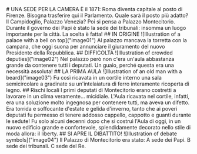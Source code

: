 <!-- TUTTI IN AULA --> <!— LA CAMERA SI PRESENTA -->  # UNA SEDE PER LA CAMERA  È il 1871: Roma diventa capitale al posto di Firenze. Bisogna trasferire qui il Parlamento. Quale sarà il posto più adatto? Il Campidoglio, Palazzo Venezia? Poi si pensa a Palazzo Montecitorio. Durante il governo dei Papi è stato la sede dei tribunali: insomma un luogo importante per la città. La scelta è fatta!  ## IN ORIGINE  ![Illustration of a palace with a bell on top]("image01")  Al palazzo mancava la torretta con la campana, che oggi suona per annunciare il giuramento del nuovo Presidente della Repubblica.  ## DIFFICOLTÀ  ![Illustration of crowded deputies]("image02")  Nel palazzo però non c'era un'aula abbastanza grande da contenere tutti i deputati. Un guaio, perché questa era una necessità assoluta!  ## LA PRIMA AULA  ![Illustration of an old man with a beard]("image03")  Fu così ricavata in un cortile interno una sala semicircolare a gradinate su un'intelaiatura di ferro interamente ricoperta di legno.  ## Rischi locali  I primi deputati di Montecitorio erano costretti a lavorare in un clima veramente... micidiale. L'Aula ricavata nel cortile, infatti, era una soluzione molto ingegnosa per contenere tutti, ma aveva un difetto. Era torrida e soffocante d'estate e gelida d'inverno, tanto che ai poveri deputati fu permesso di tenere addosso cappello, cappotto e guanti durante le sedute! Fu solo alcuni decenni dopo che si costruì l'Aula di oggi, in un nuovo edificio grande e confortevole, splendidamente decorato nello stile di moda allora: il liberty.  ## SI APRE IL DIBATTITO!  ![Illustration of debate symbols]("image04")  Il Palazzo di Montecitorio era stato: A sede dei Papi. B sede dei tribunali. C sede del Re.
